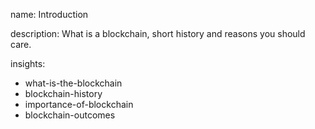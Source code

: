 name: Introduction

description: What is a blockchain, short history and reasons you should care.

insights:
 - what-is-the-blockchain
 - blockchain-history
 - importance-of-blockchain
 - blockchain-outcomes
 
 
 